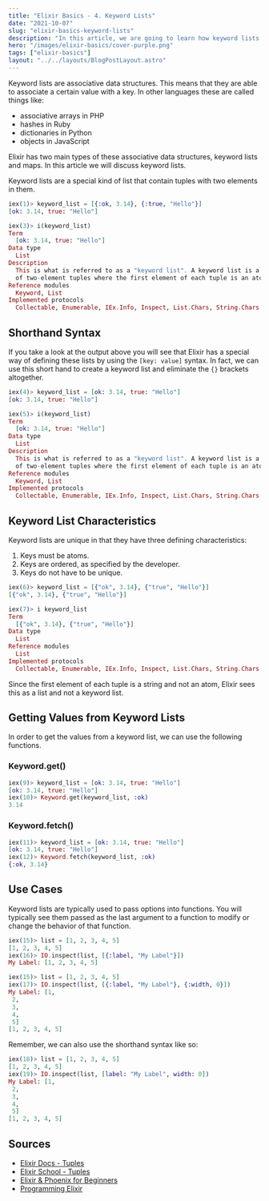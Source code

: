 ```yaml
---
title: "Elixir Basics - 4. Keyword Lists"
date: "2021-10-07"
slug: "elixir-basics-keyword-lists"
description: "In this article, we are going to learn how keyword lists work in Elixir."
hero: "/images/elixir-basics/cover-purple.png"
tags: ["elixir-basics"]
layout: "../../layouts/BlogPostLayout.astro"
---
```


Keyword lists are associative data structures. This means that they are able to associate a certain value with a key. In other languages these are called things like:

- associative arrays in PHP
- hashes in Ruby
- dictionaries in Python
- objects in JavaScript

Elixir has two main types of these associative data structures, keyword lists and maps. In this article we will discuss keyword lists.

Keyword lists are a special kind of list that contain tuples with two elements in them.

```elixir
iex(1)> keyword_list = [{:ok, 3.14}, {:true, "Hello"}]
[ok: 3.14, true: "Hello"]
```

```elixir
iex(3)> i(keyword_list)
Term
  [ok: 3.14, true: "Hello"]
Data type
  List
Description
  This is what is referred to as a "keyword list". A keyword list is a list
  of two-element tuples where the first element of each tuple is an atom.
Reference modules
  Keyword, List
Implemented protocols
  Collectable, Enumerable, IEx.Info, Inspect, List.Chars, String.Chars
```

## Shorthand Syntax

If you take a look at the output above you will see that Elixir has a special way of defining these lists by using the `[key: value]` syntax. In fact, we can use this short hand to create a keyword list and eliminate the `{}` brackets altogether.

```elixir
iex(4)> keyword_list = [ok: 3.14, true: "Hello"]
[ok: 3.14, true: "Hello"]
```

```elixir
iex(5)> i(keyword_list)
Term
  [ok: 3.14, true: "Hello"]
Data type
  List
Description
  This is what is referred to as a "keyword list". A keyword list is a list
  of two-element tuples where the first element of each tuple is an atom.
Reference modules
  Keyword, List
Implemented protocols
  Collectable, Enumerable, IEx.Info, Inspect, List.Chars, String.Chars
```

## Keyword List Characteristics

Keyword lists are unique in that they have three defining characteristics:

1. Keys must be atoms.
2. Keys are ordered, as specified by the developer.
3. Keys do not have to be unique.

```elixir
iex(6)> keyword_list = [{"ok", 3.14}, {"true", "Hello"}]
[{"ok", 3.14}, {"true", "Hello"}]
```

```elixir
iex(7)> i keyword_list
Term
  [{"ok", 3.14}, {"true", "Hello"}]
Data type
  List
Reference modules
  List
Implemented protocols
  Collectable, Enumerable, IEx.Info, Inspect, List.Chars, String.Chars
```

Since the first element of each tuple is a string and not an atom, Elixir sees this as a list and not a keyword list.

## Getting Values from Keyword Lists

In order to get the values from a keyword list, we can use the following functions.

### Keyword.get()

```elixir
iex(9)> keyword_list = [ok: 3.14, true: "Hello"]
[ok: 3.14, true: "Hello"]
iex(10)> Keyword.get(keyword_list, :ok)
3.14
```

### Keyword.fetch()

```elixir
iex(11)> keyword_list = [ok: 3.14, true: "Hello"]
[ok: 3.14, true: "Hello"]
iex(12)> Keyword.fetch(keyword_list, :ok)
{:ok, 3.14}
```

## Use Cases

Keyword lists are typically used to pass options into functions. You will typically see them passed as the last argument to a function to modify or change the behavior of that function.

```elixir
iex(15)> list = [1, 2, 3, 4, 5]
[1, 2, 3, 4, 5]
iex(16)> IO.inspect(list, [{:label, "My Label"}])
My Label: [1, 2, 3, 4, 5]
```

```elixir
iex(15)> list = [1, 2, 3, 4, 5]
iex(17)> IO.inspect(list, [{:label, "My Label"}, {:width, 0}])
My Label: [1,
 2,
 3,
 4,
 5]
[1, 2, 3, 4, 5]
```

Remember, we can also use the shorthand syntax like so:

```elixir
iex(18)> list = [1, 2, 3, 4, 5]
[1, 2, 3, 4, 5]
iex(19)> IO.inspect(list, [label: "My Label", width: 0])
My Label: [1,
 2,
 3,
 4,
 5]
[1, 2, 3, 4, 5]
```

## Sources

- [Elixir Docs - Tuples](https://elixir-lang.org/getting-started/basic-types.html#tuples)
- [Elixir School - Tuples](https://elixirschool.com/en/lessons/basics/collections/#tuples)
- [Elixir & Phoenix for Beginners](https://www.knowthen.com/elixir-and-phoenix-for-beginners)
- [Programming Elixir](https://pragprog.com/titles/elixir16/programming-elixir-1-6/)
